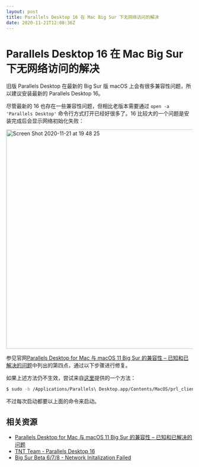 ```yaml
---
layout: post
title: Parallels Desktop 16 在 Mac Big Sur 下无网络访问的解决
date: 2020-11-21T12:08:36Z
---
```

# Parallels Desktop 16 在 Mac Big Sur 下无网络访问的解决

旧版 Parallels Desktop 在最新的 Big Sur 版 macOS 上会有很多兼容性问题，所以建议安装最新的 Parallels Desktop 16。

尽管最新的 16 也存在一些兼容性问题，但相比老版本需要通过 `open -a 'Parallels Desktop'` 命令行方式打开已经好很多了。16 比较大的一个问题是安装完成后会显示网络初始化失败：

<img width="592" alt="Screen Shot 2020-11-21 at 19 48 25" src="https://user-images.githubusercontent.com/3783096/99876675-3a6b5900-2c33-11eb-8f24-e306c016c588.png">


参见官网[Parallels Desktop for Mac 与 macOS 11 Big Sur 的兼容性 – 已知和已解决的问题](https://kb.parallels.com/en/125039)中列出的第四点，通过以下步骤进行修复。


如果上述方法仍不生效，尝试来自[这里](https://forums.macrumors.com/threads/parallels-16-network-initialization-failed.2268159/)提供的一个方法：

```sh
$ sudo -b /Applications/Parallels\ Desktop.app/Contents/MacOS/prl_client_app
```

不过每次启动都要以上面的命令来启动。

## 相关资源

- [Parallels Desktop for Mac 与 macOS 11 Big Sur 的兼容性 – 已知和已解决的问题](https://kb.parallels.com/en/125039)
- [TNT Team - Parallels Desktop 16](https://www.appstorrent.ru/61-parallels-desktop.html)
- [Big Sur Beta 6/7/8 - Network Initalization Failed](https://forum.parallels.com/threads/big-sur-beta-6-7-8-network-initalization-failed.351025/)
